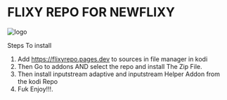 # FLIXY REPO FOR NEWFLIXY

![logo](https://user-images.githubusercontent.com/65810521/130756102-00023ee2-e873-4dc2-9c25-fe0286e0c7e5.png)


Steps To install
1) Add https://flixyrepo.pages.dev to sources in file manager in kodi 
2) Then Go to addons AND select the repo and install The Zip File.
3) Then install inputstream adaptive and inputstream Helper Addon from the kodi Repo
4) F*u*k Enjoy!!!.


